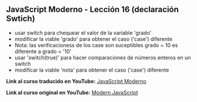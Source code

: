 ## JavaScript Moderno - Lección 16 (declaración Swtich)

* usar switch para chequear el valor de la variable 'grado'
* modificar la viable 'grado' para obtener el caso ('case') diferente
* Nota: las verificacioness de los case son suceptibles grado = 10 es diferente a grado = '10'
* usar 'switch(true)' para hacer comparaciones de números enteros en un switch 
* modificar la viable 'nota' para obtener el caso ('case') diferente


**Link al curso traducido en YouTube:** [JavaScript Moderno](https://www.youtube.com/channel/UCuSHTq2yiCY5QBNoEXv8JpA/)

**Link al curso original en YouTube:** [Modern JavaScript](https://www.youtube.com/playlist?list=PL4cUxeGkcC9haFPT7J25Q9GRB_ZkFrQAc)
